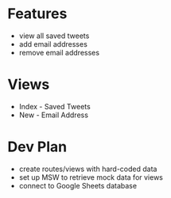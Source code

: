 # Features

- view all saved tweets
- add email addresses
- remove email addresses

# Views

- Index - Saved Tweets
- New - Email Address

# Dev Plan

- create routes/views with hard-coded data
- set up MSW to retrieve mock data for views
- connect to Google Sheets database
